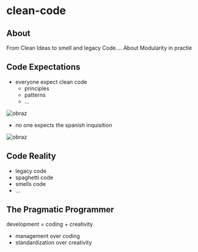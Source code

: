 # clean-code

## About

From Clean Ideas to smell and legacy Code.... About Modularity in practie

## Code Expectations

+ everyone expect clean code
  + principles
  + patterns
  + ...
    
![obraz](https://github.com/tom-sapletta-com/clean-code/assets/5669657/96c736d2-a189-4894-9a1a-cfdf79232bfd)

  
+ no one expects the spanish inquisition
  
![obraz](https://github.com/tom-sapletta-com/clean-code/assets/5669657/a821aa30-4f5a-4a9e-b0ff-b10ec911f670)



## Code Reality

+ legacy code
+ spaghetti code
+ smells code
+ ...


## The Pragmatic Programmer

development = coding + creativity

+ management over coding
+ standardization over creativity


